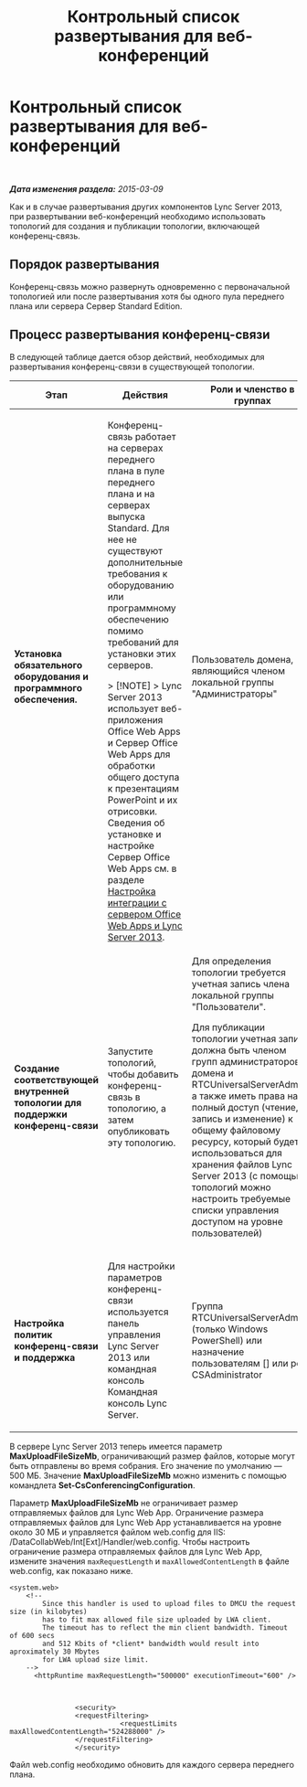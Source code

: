 ﻿---
title: Контрольный список развертывания для веб-конференций
TOCTitle: Контрольный список развертывания для веб-конференций
ms:assetid: 9908ebe0-e5d3-4920-b9b1-85021f7e69e9
ms:mtpsurl: https://technet.microsoft.com/ru-ru/library/JJ205104(v=OCS.15)
ms:contentKeyID: 49310614
ms.date: 05/19/2016
mtps_version: v=OCS.15
ms.translationtype: HT
---

# Контрольный список развертывания для веб-конференций

 

_**Дата изменения раздела:** 2015-03-09_

Как и в случае развертывания других компонентов Lync Server 2013, при развертывании веб-конференций необходимо использовать топологий для создания и публикации топологии, включающей конференц-связь.

## Порядок развертывания

Конференц-связь можно развернуть одновременно с первоначальной топологией или после развертывания хотя бы одного пула переднего плана или сервера Сервер Standard Edition.

## Процесс развертывания конференц-связи

В следующей таблице дается обзор действий, необходимых для развертывания конференц-связи в существующей топологии.


<table>
<colgroup>
<col style="width: 25%" />
<col style="width: 25%" />
<col style="width: 25%" />
<col style="width: 25%" />
</colgroup>
<thead>
<tr class="header">
<th>Этап</th>
<th>Действия</th>
<th>Роли и членство в группах</th>
<th>Документация</th>
</tr>
</thead>
<tbody>
<tr class="odd">
<td><p><strong>Установка обязательного оборудования и программного обеспечения.</strong></p></td>
<td><p>Конференц-связь работает на серверах переднего плана в пуле переднего плана и на серверах выпуска Standard. Для нее не существуют дополнительные требования к оборудованию или программному обеспечению помимо требований для установки этих серверов.</p>
<div class="alert">
> [!NOTE]
> Lync Server 2013 использует веб-приложения Office Web Apps и Сервер Office Web Apps для обработки общего доступа к презентациям PowerPoint и их отрисовки. Сведения об установке и настройке Сервер Office Web Apps см. в разделе <a href="lync-server-2013-enabling-office-web-apps-server-and-lync-server-2013.md">Настройка интеграции с сервером Office Web Apps и Lync Server 2013</a>.

</div></td>
<td><p>Пользователь домена, являющийся членом локальной группы &quot;Администраторы&quot;</p></td>
<td><p>Раздел <a href="lync-server-2013-supported-hardware.md">Поддерживаемое оборудование для Lync Server 2013</a> в документации по поддержке</p>
<p>Раздел <a href="lync-server-2013-server-software-and-infrastructure-support.md">Поддержка серверного программного обеспечения и инфраструктуры в Lync Server 2013</a> в документации по поддержке</p>
<p>Раздел <a href="lync-server-2013-determining-your-system-requirements.md">Определение требований к системе для Lync Server 2013</a> в документации по планированию</p>
<p>Раздел <a href="lync-server-2013-technical-requirements-for-archiving.md">Технические требования к архивации в Lync Server 2013</a> в документации по планированию</p>
<p></p></td>
</tr>
<tr class="even">
<td><p><strong>Создание соответствующей внутренней топологии для поддержки конференц-связи</strong></p></td>
<td><p>Запустите топологий, чтобы добавить конференц-связь в топологию, а затем опубликовать эту топологию.</p></td>
<td><p>Для определения топологии требуется учетная запись члена локальной группы &quot;Пользователи&quot;.</p>
<p>Для публикации топологии учетная запись должна быть членом групп администраторов домена и RTCUniversalServerAdmins, а также иметь права на полный доступ (чтение, запись и изменение) к общему файловому ресурсу, который будет использоваться для хранения файлов Lync Server 2013 (с помощью топологий можно настроить требуемые списки управления доступом на уровне пользователей)</p></td>
<td><p>Раздел <a href="lync-server-2013-define-and-configure-a-topology-in-topology-builder.md">Определение и настройка топологии в средстве построения топологии для Lync Server 2013</a> в документации по развертыванию</p></td>
</tr>
<tr class="odd">
<td><p><strong>Настройка политик конференц-связи и поддержка</strong></p></td>
<td><p>Для настройки параметров конференц-связи используется панель управления Lync Server 2013 или командная консоль Командная консоль Lync Server.</p></td>
<td><p>Группа RTCUniversalServerAdmins (только Windows PowerShell) или назначение пользователям [] или роли CSAdministrator</p></td>
<td><p>Раздел <a href="lync-server-2013-conferencing-policies.md">Политики конференц-связи в Lync Server 2013</a> в документации по операциям</p></td>
</tr>
</tbody>
</table>


В сервере Lync Server 2013 теперь имеется параметр **MaxUploadFileSizeMb**, ограничивающий размер файлов, которые могут быть отправлены во время собрания. Его значение по умолчанию — 500 МБ. Значение **MaxUploadFileSizeMb** можно изменить с помощью командлета **Set-CsConferencingConfiguration**.

Параметр **MaxUploadFileSizeMb** не ограничивает размер отправляемых файлов для Lync Web App. Ограничение размера отправляемых файлов для Lync Web App устанавливается на уровне около 30 МБ и управляется файлом web.config для IIS: /DataCollabWeb/Int\[Ext\]/Handler/web.config. Чтобы настроить ограничение размера отправляемых файлов для Lync Web App, измените значения `maxRequestLength` и `maxAllowedContentLength` в файле web.config, как показано ниже.

    <system.web>
        <!-- 
            Since this handler is used to upload files to DMCU the request size (in kilobytes) 
            has to fit max allowed file size uploaded by LWA client.
            The timeout has to reflect the min client bandwidth. Timeout of 600 secs 
            and 512 Kbits of *client* bandwidth would result into aproximately 30 Mbytes 
            for LWA upload size limit.
        -->
          <httpRuntime maxRequestLength="500000" executionTimeout="600" />
    
    
    
                    <security>
                    <requestFiltering>
                               <requestLimits maxAllowedContentLength="524288000" />
                    </requestFiltering>
                    </security>

Файл web.config необходимо обновить для каждого сервера переднего плана.

